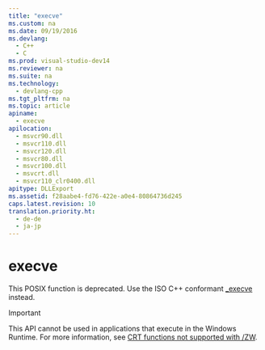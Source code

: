 ```yaml
---
title: "execve"
ms.custom: na
ms.date: 09/19/2016
ms.devlang: 
  - C++
  - C
ms.prod: visual-studio-dev14
ms.reviewer: na
ms.suite: na
ms.technology: 
  - devlang-cpp
ms.tgt_pltfrm: na
ms.topic: article
apiname: 
  - execve
apilocation: 
  - msvcr90.dll
  - msvcr110.dll
  - msvcr120.dll
  - msvcr80.dll
  - msvcr100.dll
  - msvcrt.dll
  - msvcr110_clr0400.dll
apitype: DLLExport
ms.assetid: f28aabe4-fd76-422e-a0e4-80864736d245
caps.latest.revision: 10
translation.priority.ht: 
  - de-de
  - ja-jp
---
```

# execve
This POSIX function is deprecated. Use the ISO C++ conformant [_execve](../vs140/_execve--_wexecve.md) instead.  
  
> [!IMPORTANT]
>  This API cannot be used in applications that execute in the Windows Runtime. For more information, see [CRT functions not supported with /ZW](http://msdn.microsoft.com/library/windows/apps/jj606124.aspx).
